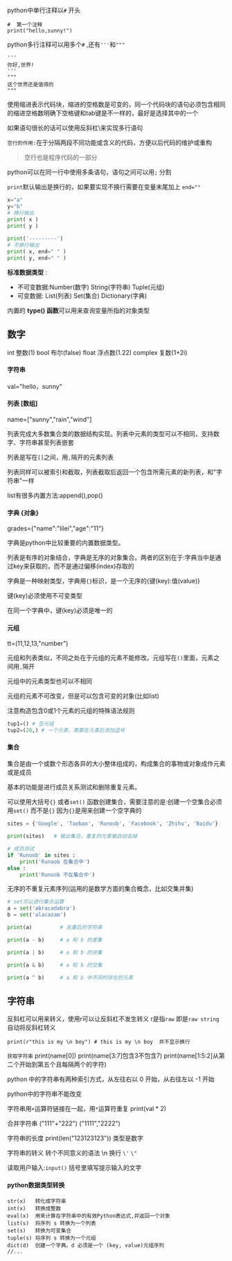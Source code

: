 python中单行注释以`#` 开头   

```pytho
#  第一个注释
print("hello,sunny!")
```

python多行注释可以用多个`#` ,还有`'''`和`"""` 

```pyth
'''
你好,世界!
'''
"""
这个世界还是值得的
"""
```

使用缩进表示代码块，缩进的空格数是可变的，同一个代码块的语句必须包含相同的缩进空格数明确下空格键和tab键是不一样的，最好是选择其中的一个

如果语句很长的话可以使用反斜杠\来实现多行语句

`空行的作用:`在于分隔两段不同功能或含义的代码，方便以后代码的维护或重构

> 空行也是程序代码的一部分

python可以在同一行中使用多条语句，语句之间可以用`;` 分割

`print`默认输出是换行的，如果要实现不换行需要在变量末尾加上 `end=""`     

```python
x="a"
y="b"
# 换行输出
print( x )
print( y )
 
print('---------')
# 不换行输出
print( x, end=" " )
print( y, end=" " )
```

**标准数据类型** : 

- 不可变数据:Number(数字)     String(字符串)     Tuple(元组)      
- 可变数据: List(列表)     Set(集合)       Dictionary(字典)

内置的 **type() 函数**可以用来查询变量所指的对象类型

## 数字

int 整数(1)        bool  布尔(false)      float  浮点数(1.22)    complex   复数(1+2i)

####  字符串

val="hello，sunny"

#### 列表      [数组]

name=["sunny","rain","wind"]

列表完成大多数集合类的数据结构实现。列表中元素的类型可以不相同，支持数字、字符串甚至列表嵌套

列表是写在`[]`之间，用`,`隔开的元素列表

列表同样可以被索引和截取，列表截取后返回一个包含所需元素的新列表，和"字符串"一样

list有很多内置方法:append(),pop()

#### 字典       {对象}

grades={"name":"lilei","age":"11"}

字典是python中比较重要的内置数据类型。

列表是有序的对象结合，字典是无序的对象集合。两者的区别在于:字典当中是通过key来获取的，而不是通过偏移(index)存取的

字典是一种映射类型，字典用`{}`标识，是一个无序的{键(key):值(value)}

键(key)必须使用不可变类型

在同一个字典中，键(key)必须是唯一的

#### 元组

tt=(11,12,13,"number")

元组和列表类似，不同之处在于元组的元素不能修改。元组写在`()`里面，元素之间用`,`隔开

元组中的元素类型也可以不相同

元组的元素不可改变，但是可以包含可变的对象(比如list)

注意构造包含0或1个元素的元组的特殊语法规则

```python
tup1=() # 空元组
tup2=(20,) # 一个元素，需要在元素后添加逗号
```

#### 集合

集合是由一个或数个形态各异的大小整体组成的，构成集合的事物或对象成作元素或是成员

基本的功能是进行成员关系测试和删除重复元素。

可以使用大括号`{}` 或者`set()` 函数创建集合，需要注意的是:创建一个空集合必须用`set()` 而不是`{}` 因为`{}`是用来创建一个空字典的

```python
sites = {'Google', 'Taobao', 'Runoob', 'Facebook', 'Zhihu', 'Baidu'}

print(sites)   # 输出集合，重复的元素被自动去掉

# 成员测试
if 'Runoob' in sites :
    print('Runoob 在集合中')
else :
    print('Runoob 不在集合中')
```

无序的不重复元素序列(运用的是数学方面的集合概念，比如交集并集)

```python
# set可以进行集合运算
a = set('abracadabra')
b = set('alacazam')

print(a)         # 去重后的字符串

print(a - b)     # a 和 b 的差集

print(a | b)     # a 和 b 的并集

print(a & b)     # a 和 b 的交集

print(a ^ b)     # a 和 b 中不同时存在的元素
```

## 字符串

反斜杠可以用来转义，使用r可以让反斜杠不发生转义   r是指`raw` 即是`raw string` 自动将反斜杠转义

```pyt
print(r"this is my \n boy") # this is my \n boy  并不显示换行
```

`获取字符串` print(name[0])   print(name[3:7]包含3不包含7)        print(name[1:5:2]从第二个开始到第五个且每隔两个的字符)

python 中的字符串有两种索引方式，从左往右以 0 开始，从右往左以 -1 开始

python中的字符串不能改变

字符串用`+`运算符链接在一起，用`*`运算符重复   print(val * 2)

合并字符串  ("111"+"222")    ("1111","2222")

字符串的长度 print(len("123123123"))  类型是数字

字符串的转义    转个不同意义的语法  \n 换行  `\'`  `\"` 

读取用户输入:`input()`    括号里填写提示输入的文字

#### python数据类型转换

```mark
str(x)   转化成字符串
int(x)   转换成整数
eval(x)  用来计算在字符串中的有效Python表达式,并返回一个对象
list(s)  将序列 s 转换为一个列表
set(s)   转换为可变集合
tuple(s) 将序列 s 转换为一个元组
dict(d)  创建一个字典。d 必须是一个 (key, value)元组序列
//...
```

